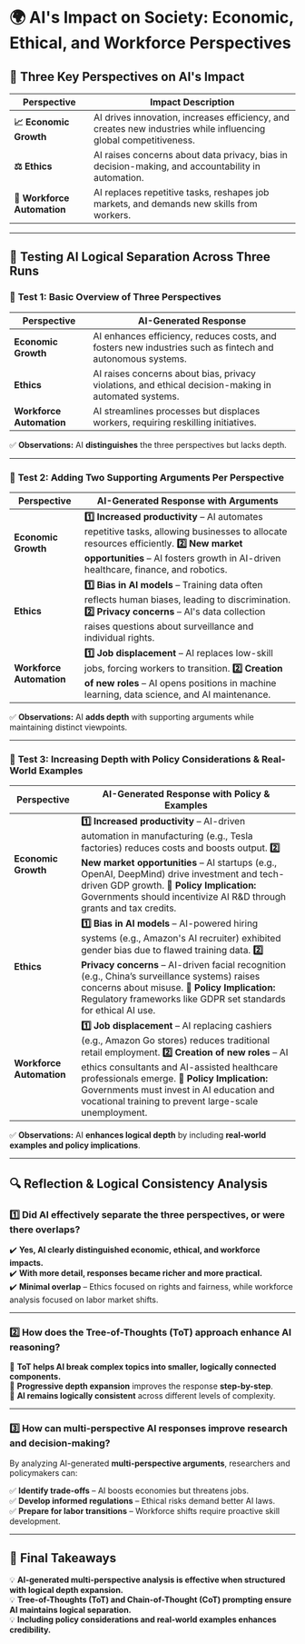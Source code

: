 # 🌍 AI's Impact on Society: Economic, Ethical, and Workforce Perspectives  

## 📌 Three Key Perspectives on AI's Impact  

| **Perspective**       | **Impact Description** |
|----------------------|------------------------|
| **📈 Economic Growth** | AI drives innovation, increases efficiency, and creates new industries while influencing global competitiveness. |
| **⚖️ Ethics** | AI raises concerns about data privacy, bias in decision-making, and accountability in automation. |
| **🤖 Workforce Automation** | AI replaces repetitive tasks, reshapes job markets, and demands new skills from workers. |

---

## 📌 Testing AI Logical Separation Across Three Runs  

### 🔹 **Test 1: Basic Overview of Three Perspectives**  

| **Perspective**  | **AI-Generated Response** |
|-----------------|---------------------------|
| **Economic Growth** | AI enhances efficiency, reduces costs, and fosters new industries such as fintech and autonomous systems. |
| **Ethics** | AI raises concerns about bias, privacy violations, and ethical decision-making in automated systems. |
| **Workforce Automation** | AI streamlines processes but displaces workers, requiring reskilling initiatives. |

✅ **Observations:** AI **distinguishes** the three perspectives but lacks depth.

---

### 🔹 **Test 2: Adding Two Supporting Arguments Per Perspective**  

| **Perspective**  | **AI-Generated Response with Arguments** |
|-----------------|------------------------------------------|
| **Economic Growth** | **1️⃣ Increased productivity** – AI automates repetitive tasks, allowing businesses to allocate resources efficiently. **2️⃣ New market opportunities** – AI fosters growth in AI-driven healthcare, finance, and robotics. |
| **Ethics** | **1️⃣ Bias in AI models** – Training data often reflects human biases, leading to discrimination. **2️⃣ Privacy concerns** – AI's data collection raises questions about surveillance and individual rights. |
| **Workforce Automation** | **1️⃣ Job displacement** – AI replaces low-skill jobs, forcing workers to transition. **2️⃣ Creation of new roles** – AI opens positions in machine learning, data science, and AI maintenance. |

✅ **Observations:** AI **adds depth** with supporting arguments while maintaining distinct viewpoints.

---

### 🔹 **Test 3: Increasing Depth with Policy Considerations & Real-World Examples**  

| **Perspective**  | **AI-Generated Response with Policy & Examples** |
|-----------------|--------------------------------------------------|
| **Economic Growth** | **1️⃣ Increased productivity** – AI-driven automation in manufacturing (e.g., Tesla factories) reduces costs and boosts output. **2️⃣ New market opportunities** – AI startups (e.g., OpenAI, DeepMind) drive investment and tech-driven GDP growth. **📌 Policy Implication:** Governments should incentivize AI R&D through grants and tax credits. |
| **Ethics** | **1️⃣ Bias in AI models** – AI-powered hiring systems (e.g., Amazon's AI recruiter) exhibited gender bias due to flawed training data. **2️⃣ Privacy concerns** – AI-driven facial recognition (e.g., China’s surveillance systems) raises concerns about misuse. **📌 Policy Implication:** Regulatory frameworks like GDPR set standards for ethical AI use. |
| **Workforce Automation** | **1️⃣ Job displacement** – AI replacing cashiers (e.g., Amazon Go stores) reduces traditional retail employment. **2️⃣ Creation of new roles** – AI ethics consultants and AI-assisted healthcare professionals emerge. **📌 Policy Implication:** Governments must invest in AI education and vocational training to prevent large-scale unemployment. |

✅ **Observations:** AI **enhances logical depth** by including **real-world examples and policy implications**.

---

## 🔍 Reflection & Logical Consistency Analysis  

### **1️⃣ Did AI effectively separate the three perspectives, or were there overlaps?**  
✔️ **Yes, AI clearly distinguished economic, ethical, and workforce impacts.**  
✔️ **With more detail, responses became richer and more practical.**  
✔️ **Minimal overlap** – Ethics focused on rights and fairness, while workforce analysis focused on labor market shifts.

---

### **2️⃣ How does the Tree-of-Thoughts (ToT) approach enhance AI reasoning?**  
🔹 **ToT helps AI break complex topics into smaller, logically connected components.**  
🔹 **Progressive depth expansion** improves the response **step-by-step**.  
🔹 **AI remains logically consistent** across different levels of complexity.

---

### **3️⃣ How can multi-perspective AI responses improve research and decision-making?**  
By analyzing AI-generated **multi-perspective arguments**, researchers and policymakers can:  

✅ **Identify trade-offs** – AI boosts economies but threatens jobs.  
✅ **Develop informed regulations** – Ethical risks demand better AI laws.  
✅ **Prepare for labor transitions** – Workforce shifts require proactive skill development.  

---

## 📌 Final Takeaways  

💡 **AI-generated multi-perspective analysis is effective when structured with logical depth expansion.**  
💡 **Tree-of-Thoughts (ToT) and Chain-of-Thought (CoT) prompting ensure AI maintains logical separation.**  
💡 **Including policy considerations and real-world examples enhances credibility.**  
